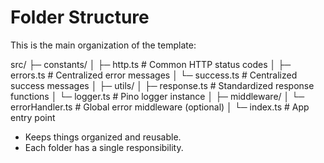 # Folder Structure

This is the main organization of the template:

src/
├─ constants/
│ ├─ http.ts # Common HTTP status codes
│ ├─ errors.ts # Centralized error messages
│ └─ success.ts # Centralized success messages
│
├─ utils/
│ ├─ response.ts # Standardized response functions
│ └─ logger.ts # Pino logger instance
│
├─ middleware/
│ └─ errorHandler.ts # Global error middleware (optional)
│
└─ index.ts # App entry point


- Keeps things organized and reusable.
- Each folder has a single responsibility.
